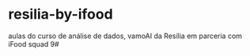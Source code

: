 # resilia-by-ifood
aulas do curso de análise de dados, vamoAI da Resília em parceria com iFood
squad 9#
